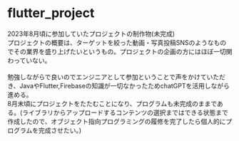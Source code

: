 # flutter_project
2023年8月頃に参加していたプロジェクトの制作物(未完成)
<br>プロジェクトの概要は、ターゲットを絞った動画・写真投稿SNSのようなものでその業界を盛り上げたいというもの。プロジェクトの企画の方にはほぼ一切関わっていない。
<br>
<br>勉強しながらで良いのでエンジニアとして参加ということで声をかけていただき、JavaやFlutter,Firebaseの知識が一切なかったためchatGPTを活用しながら進める。
<br>8月末頃にプロジェクトをたたむことになり、プログラムも未完成のままである。(ライブラリからアップロードするコンテンツの選択まではできる状態まで作成したので、オブジェクト指向プログラミングの履修を完了したら個人的にプログラムを完成させたい。)
